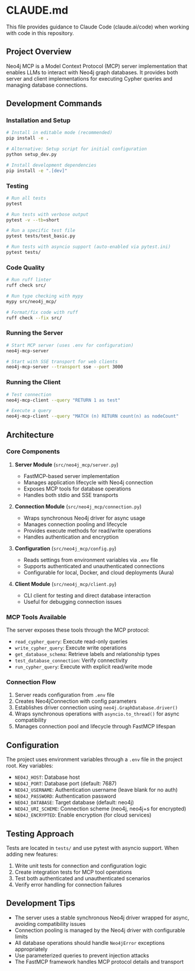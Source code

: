 # CLAUDE.md

This file provides guidance to Claude Code (claude.ai/code) when working with code in this repository.

## Project Overview

Neo4j MCP is a Model Context Protocol (MCP) server implementation that enables LLMs to interact with Neo4j graph databases. It provides both server and client implementations for executing Cypher queries and managing database connections.

## Development Commands

### Installation and Setup
```bash
# Install in editable mode (recommended)
pip install -e .

# Alternative: Setup script for initial configuration
python setup_dev.py

# Install development dependencies
pip install -e ".[dev]"
```

### Testing
```bash
# Run all tests
pytest

# Run tests with verbose output
pytest -v --tb=short

# Run a specific test file
pytest tests/test_basic.py

# Run tests with asyncio support (auto-enabled via pytest.ini)
pytest tests/
```

### Code Quality
```bash
# Run ruff linter
ruff check src/

# Run type checking with mypy
mypy src/neo4j_mcp/

# Format/fix code with ruff
ruff check --fix src/
```

### Running the Server
```bash
# Start MCP server (uses .env for configuration)
neo4j-mcp-server

# Start with SSE transport for web clients
neo4j-mcp-server --transport sse --port 3000
```

### Running the Client
```bash
# Test connection
neo4j-mcp-client --query "RETURN 1 as test"

# Execute a query
neo4j-mcp-client --query "MATCH (n) RETURN count(n) as nodeCount"
```

## Architecture

### Core Components

1. **Server Module** (`src/neo4j_mcp/server.py`)
   - FastMCP-based server implementation
   - Manages application lifecycle with Neo4j connection
   - Exposes MCP tools for database operations
   - Handles both stdio and SSE transports

2. **Connection Module** (`src/neo4j_mcp/connection.py`)
   - Wraps synchronous Neo4j driver for async usage
   - Manages connection pooling and lifecycle
   - Provides execute methods for read/write operations
   - Handles authentication and encryption

3. **Configuration** (`src/neo4j_mcp/config.py`)
   - Reads settings from environment variables via `.env` file
   - Supports authenticated and unauthenticated connections
   - Configurable for local, Docker, and cloud deployments (Aura)

4. **Client Module** (`src/neo4j_mcp/client.py`)
   - CLI client for testing and direct database interaction
   - Useful for debugging connection issues

### MCP Tools Available

The server exposes these tools through the MCP protocol:
- `read_cypher_query`: Execute read-only queries
- `write_cypher_query`: Execute write operations
- `get_database_schema`: Retrieve labels and relationship types
- `test_database_connection`: Verify connectivity
- `run_cypher_query`: Execute with explicit read/write mode

### Connection Flow

1. Server reads configuration from `.env` file
2. Creates Neo4jConnection with config parameters
3. Establishes driver connection using `neo4j.GraphDatabase.driver()`
4. Wraps synchronous operations with `asyncio.to_thread()` for async compatibility
5. Manages connection pool and lifecycle through FastMCP lifespan

## Configuration

The project uses environment variables through a `.env` file in the project root. Key variables:
- `NEO4J_HOST`: Database host
- `NEO4J_PORT`: Database port (default: 7687)
- `NEO4J_USERNAME`: Authentication username (leave blank for no auth)
- `NEO4J_PASSWORD`: Authentication password  
- `NEO4J_DATABASE`: Target database (default: neo4j)
- `NEO4J_URI_SCHEME`: Connection scheme (neo4j, neo4j+s for encrypted)
- `NEO4J_ENCRYPTED`: Enable encryption (for cloud services)

## Testing Approach

Tests are located in `tests/` and use pytest with asyncio support. When adding new features:
1. Write unit tests for connection and configuration logic
2. Create integration tests for MCP tool operations
3. Test both authenticated and unauthenticated scenarios
4. Verify error handling for connection failures

## Development Tips

- The server uses a stable synchronous Neo4j driver wrapped for async, avoiding compatibility issues
- Connection pooling is managed by the Neo4j driver with configurable limits
- All database operations should handle `Neo4jError` exceptions appropriately
- Use parameterized queries to prevent injection attacks
- The FastMCP framework handles MCP protocol details and transport